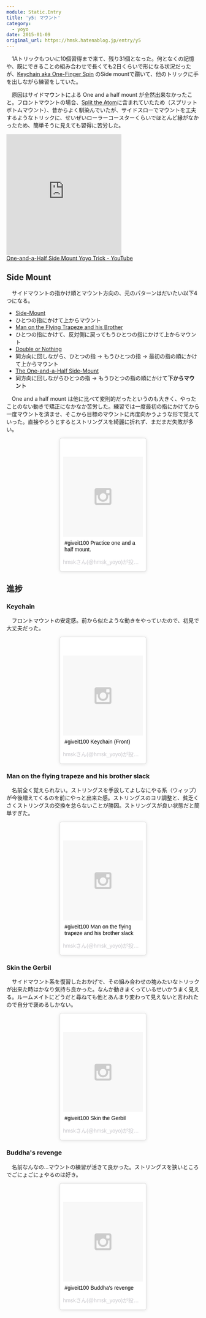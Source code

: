 ```yaml
---
module: Static.Entry
title: 'y5: マウント'
category:
  - yoyo
date: 2015-01-09
original_url: https://hmsk.hatenablog.jp/entry/y5
---
```


　1Aトリックもついに10個習得まで来て、残り31個となった。何となくの記憶や、既にできることの組み合わせで長くても2日くらいで形になる状況だったが、[Keychain aka One-Finger Spin](http://yoyotricks.com/yoyo-tricks/keychain-aka-one-finger-spin/752/) のSide mountで躓いて、他のトリックに手を出しながら練習をしていた。

　原因はサイドマウントによる One and a half mount が全然出来なかったこと。フロントマウントの場合、[Split the Atom](http://yoyotricks.com/yoyo-tricks/split-the-atom/606/)に含まれていたため（スプリットボトムマウント）、昔からよく馴染んでいたが、サイドスローでマウントを工夫するようなトリックに、せいぜいローラーコースターくらいでほとんど縁がなかったため、簡単そうに見えても習得に苦労した。

<iframe w idth="420" height="315" frameborder="0" allowfullscreen="" src="https://youtube.googleapis.com/v/DVEuMOiZAk8&amp;source=uds"></iframe><br><a href="https://www.youtube.com/watch?v=DVEuMOiZAk8">One-and-a-Half Side Mount Yoyo Trick - YouTube</a>

<!-- more -->

## Side Mount

　サイドマウントの指かけ順とマウント方向の、元のパターンはだいたい以下4つになる。

- [Side-Mount](http://yoyotricks.com/yoyo-tricks/side-mount-corrections/211/)
 - ひとつの指にかけて上からマウント
- [Man on the Flying Trapeze and his Brother](http://yoyotricks.com/yoyo-tricks/man-on-the-flying-trapeze-and-his-brother/616/)
 - ひとつの指にかけて、反対側に戻ってもうひとつの指にかけて上からマウント
- [Double or Nothing](http://yoyotricks.com/yoyo-tricks/double-or-nothing/208/)
 - 同方向に回しながら、ひとつの指 -> もうひとつの指 -> 最初の指の順にかけて上からマウント
- [The One-and-a-Half Side-Mount](http://yoyotricks.com/yoyo-tricks/one-and-a-half-side-mount/177/)
 - 同方向に回しながらひとつの指 -> もうひとつの指の順にかけて<strong>下からマウント</strong>

　One and a half mount は他に比べて変則的だったというのも大きく、やったことのない動きで矯正になかなか苦労した。練習では一度最初の指にかけてから一度マウントを済ませ、そこから目標のマウントに再度向かうような形で覚えていった。直接やろうとするとストリングスを綺麗に折れず、まだまだ失敗が多い。

<div style='width: 45%; margin: 0 auto;'>
<blockquote class="instagram-media" data-instgrm-captioned data-instgrm-version="4" style=" background:#FFF; border:0; border-radius:3px; box-shadow:0 0 1px 0 rgba(0,0,0,0.5),0 1px 10px 0 rgba(0,0,0,0.15); margin: 1px; max-width:658px; padding:0; width:99.375%; width:-webkit-calc(100% - 2px); width:calc(100% - 2px);"><div style="padding:8px;"> <div style=" background:#F8F8F8; line-height:0; margin-top:40px; padding:50% 0; text-align:center; width:100%;"> <div style=" background:url(data:image/png;base64,iVBORw0KGgoAAAANSUhEUgAAACwAAAAsCAMAAAApWqozAAAAGFBMVEUiIiI9PT0eHh4gIB4hIBkcHBwcHBwcHBydr+JQAAAACHRSTlMABA4YHyQsM5jtaMwAAADfSURBVDjL7ZVBEgMhCAQBAf//42xcNbpAqakcM0ftUmFAAIBE81IqBJdS3lS6zs3bIpB9WED3YYXFPmHRfT8sgyrCP1x8uEUxLMzNWElFOYCV6mHWWwMzdPEKHlhLw7NWJqkHc4uIZphavDzA2JPzUDsBZziNae2S6owH8xPmX8G7zzgKEOPUoYHvGz1TBCxMkd3kwNVbU0gKHkx+iZILf77IofhrY1nYFnB/lQPb79drWOyJVa/DAvg9B/rLB4cC+Nqgdz/TvBbBnr6GBReqn/nRmDgaQEej7WhonozjF+Y2I/fZou/qAAAAAElFTkSuQmCC); display:block; height:44px; margin:0 auto -44px; position:relative; top:-22px; width:44px;"></div></div> <p style=" margin:8px 0 0 0; padding:0 4px;"> <a href="https://instagram.com/p/xiU1i1HRQT/" style=" color:#000; font-family:Arial,sans-serif; font-size:14px; font-style:normal; font-weight:normal; line-height:17px; text-decoration:none; word-wrap:break-word;" target="_top">#giveit100 Practice one and a half mount.</a></p> <p style=" color:#c9c8cd; font-family:Arial,sans-serif; font-size:14px; line-height:17px; margin-bottom:0; margin-top:8px; overflow:hidden; padding:8px 0 7px; text-align:center; text-overflow:ellipsis; white-space:nowrap;">hmskさん(@hmsk_yoyo)が投稿した動画 - <time style=" font-family:Arial,sans-serif; font-size:14px; line-height:17px;" datetime="2015-01-07T02:41:35+00:00"> 1月 6, 2015 at 6:41午後 PST</time></p></div></blockquote>
<script async defer src="//platform.instagram.com/en_US/embeds.js"></script>
</div>

## 進捗

### Keychain

　フロントマウントの安定感。前から似たような動きをやっていたので、初見で大丈夫だった。

<div style='width: 45%; margin: 0 auto;'>
<blockquote class="instagram-media" data-instgrm-captioned data-instgrm-version="4" style=" background:#FFF; border:0; border-radius:3px; box-shadow:0 0 1px 0 rgba(0,0,0,0.5),0 1px 10px 0 rgba(0,0,0,0.15); margin: 1px; max-width:658px; padding:0; width:99.375%; width:-webkit-calc(100% - 2px); width:calc(100% - 2px);"><div style="padding:8px;"> <div style=" background:#F8F8F8; line-height:0; margin-top:40px; padding:50% 0; text-align:center; width:100%;"> <div style=" background:url(data:image/png;base64,iVBORw0KGgoAAAANSUhEUgAAACwAAAAsCAMAAAApWqozAAAAGFBMVEUiIiI9PT0eHh4gIB4hIBkcHBwcHBwcHBydr+JQAAAACHRSTlMABA4YHyQsM5jtaMwAAADfSURBVDjL7ZVBEgMhCAQBAf//42xcNbpAqakcM0ftUmFAAIBE81IqBJdS3lS6zs3bIpB9WED3YYXFPmHRfT8sgyrCP1x8uEUxLMzNWElFOYCV6mHWWwMzdPEKHlhLw7NWJqkHc4uIZphavDzA2JPzUDsBZziNae2S6owH8xPmX8G7zzgKEOPUoYHvGz1TBCxMkd3kwNVbU0gKHkx+iZILf77IofhrY1nYFnB/lQPb79drWOyJVa/DAvg9B/rLB4cC+Nqgdz/TvBbBnr6GBReqn/nRmDgaQEej7WhonozjF+Y2I/fZou/qAAAAAElFTkSuQmCC); display:block; height:44px; margin:0 auto -44px; position:relative; top:-22px; width:44px;"></div></div> <p style=" margin:8px 0 0 0; padding:0 4px;"> <a href="https://instagram.com/p/xgXQbCnRXE/" style=" color:#000; font-family:Arial,sans-serif; font-size:14px; font-style:normal; font-weight:normal; line-height:17px; text-decoration:none; word-wrap:break-word;" target="_top">#giveit100 Keychain (Front)</a></p> <p style=" color:#c9c8cd; font-family:Arial,sans-serif; font-size:14px; line-height:17px; margin-bottom:0; margin-top:8px; overflow:hidden; padding:8px 0 7px; text-align:center; text-overflow:ellipsis; white-space:nowrap;">hmskさん(@hmsk_yoyo)が投稿した動画 - <time style=" font-family:Arial,sans-serif; font-size:14px; line-height:17px;" datetime="2015-01-06T08:24:15+00:00"> 1月 6, 2015 at 12:24午前 PST</time></p></div></blockquote>
<script async defer src="//platform.instagram.com/en_US/embeds.js"></script>
</div>

### Man on the flying trapeze and his brother slack

　名前全く覚えられない。ストリングスを手放してよしなにやる系（ウィップ）が今後増えてくるのを前にやっと出来た感。ストリングスのヨリ調整と、貧乏くさくストリングスの交換を怠らないことが勝因。ストリングスが良い状態だと簡単すぎた。

<div style='width: 45%; margin: 0 auto;'>
<blockquote class="instagram-media" data-instgrm-captioned data-instgrm-version="4" style=" background:#FFF; border:0; border-radius:3px; box-shadow:0 0 1px 0 rgba(0,0,0,0.5),0 1px 10px 0 rgba(0,0,0,0.15); margin: 1px; max-width:658px; padding:0; width:99.375%; width:-webkit-calc(100% - 2px); width:calc(100% - 2px);"><div style="padding:8px;"> <div style=" background:#F8F8F8; line-height:0; margin-top:40px; padding:50% 0; text-align:center; width:100%;"> <div style=" background:url(data:image/png;base64,iVBORw0KGgoAAAANSUhEUgAAACwAAAAsCAMAAAApWqozAAAAGFBMVEUiIiI9PT0eHh4gIB4hIBkcHBwcHBwcHBydr+JQAAAACHRSTlMABA4YHyQsM5jtaMwAAADfSURBVDjL7ZVBEgMhCAQBAf//42xcNbpAqakcM0ftUmFAAIBE81IqBJdS3lS6zs3bIpB9WED3YYXFPmHRfT8sgyrCP1x8uEUxLMzNWElFOYCV6mHWWwMzdPEKHlhLw7NWJqkHc4uIZphavDzA2JPzUDsBZziNae2S6owH8xPmX8G7zzgKEOPUoYHvGz1TBCxMkd3kwNVbU0gKHkx+iZILf77IofhrY1nYFnB/lQPb79drWOyJVa/DAvg9B/rLB4cC+Nqgdz/TvBbBnr6GBReqn/nRmDgaQEej7WhonozjF+Y2I/fZou/qAAAAAElFTkSuQmCC); display:block; height:44px; margin:0 auto -44px; position:relative; top:-22px; width:44px;"></div></div> <p style=" margin:8px 0 0 0; padding:0 4px;"> <a href="https://instagram.com/p/xkxs-jnRR4/" style=" color:#000; font-family:Arial,sans-serif; font-size:14px; font-style:normal; font-weight:normal; line-height:17px; text-decoration:none; word-wrap:break-word;" target="_top">#giveit100 Man on the flying trapeze and his brother slack</a></p> <p style=" color:#c9c8cd; font-family:Arial,sans-serif; font-size:14px; line-height:17px; margin-bottom:0; margin-top:8px; overflow:hidden; padding:8px 0 7px; text-align:center; text-overflow:ellipsis; white-space:nowrap;">hmskさん(@hmsk_yoyo)が投稿した動画 - <time style=" font-family:Arial,sans-serif; font-size:14px; line-height:17px;" datetime="2015-01-08T01:32:18+00:00"> 1月 7, 2015 at 5:32午後 PST</time></p></div></blockquote>
<script async defer src="//platform.instagram.com/en_US/embeds.js"></script>
</div>

### Skin the Gerbil

　サイドマウント系を復習したおかげで、その組み合わせの塊みたいなトリックが出来た時はかなり気持ち良かった。なんか動きまくっているせいかうまく見える。ルームメイトにどうだと尋ねても他とあんまり変わって見えないと言われたので自分で褒めるしかない。

<div style='width: 45%; margin: 0 auto;'>
<blockquote class="instagram-media" data-instgrm-captioned data-instgrm-version="4" style=" background:#FFF; border:0; border-radius:3px; box-shadow:0 0 1px 0 rgba(0,0,0,0.5),0 1px 10px 0 rgba(0,0,0,0.15); margin: 1px; max-width:658px; padding:0; width:99.375%; width:-webkit-calc(100% - 2px); width:calc(100% - 2px);"><div style="padding:8px;"> <div style=" background:#F8F8F8; line-height:0; margin-top:40px; padding:50% 0; text-align:center; width:100%;"> <div style=" background:url(data:image/png;base64,iVBORw0KGgoAAAANSUhEUgAAACwAAAAsCAMAAAApWqozAAAAGFBMVEUiIiI9PT0eHh4gIB4hIBkcHBwcHBwcHBydr+JQAAAACHRSTlMABA4YHyQsM5jtaMwAAADfSURBVDjL7ZVBEgMhCAQBAf//42xcNbpAqakcM0ftUmFAAIBE81IqBJdS3lS6zs3bIpB9WED3YYXFPmHRfT8sgyrCP1x8uEUxLMzNWElFOYCV6mHWWwMzdPEKHlhLw7NWJqkHc4uIZphavDzA2JPzUDsBZziNae2S6owH8xPmX8G7zzgKEOPUoYHvGz1TBCxMkd3kwNVbU0gKHkx+iZILf77IofhrY1nYFnB/lQPb79drWOyJVa/DAvg9B/rLB4cC+Nqgdz/TvBbBnr6GBReqn/nRmDgaQEej7WhonozjF+Y2I/fZou/qAAAAAElFTkSuQmCC); display:block; height:44px; margin:0 auto -44px; position:relative; top:-22px; width:44px;"></div></div> <p style=" margin:8px 0 0 0; padding:0 4px;"> <a href="https://instagram.com/p/xlk6-BnRfj/" style=" color:#000; font-family:Arial,sans-serif; font-size:14px; font-style:normal; font-weight:normal; line-height:17px; text-decoration:none; word-wrap:break-word;" target="_top">#giveit100 Skin the Gerbil</a></p> <p style=" color:#c9c8cd; font-family:Arial,sans-serif; font-size:14px; line-height:17px; margin-bottom:0; margin-top:8px; overflow:hidden; padding:8px 0 7px; text-align:center; text-overflow:ellipsis; white-space:nowrap;">hmskさん(@hmsk_yoyo)が投稿した動画 - <time style=" font-family:Arial,sans-serif; font-size:14px; line-height:17px;" datetime="2015-01-08T08:59:51+00:00"> 1月 8, 2015 at 12:59午前 PST</time></p></div></blockquote>
<script async defer src="//platform.instagram.com/en_US/embeds.js"></script>
</div>

###  Buddha's revenge

　名前なんなの...マウントの練習が活きて良かった。ストリングスを狭いところでごにょごにょやるのは好き。

<div style='width: 45%; margin: 0 auto;'>
<blockquote class="instagram-media" data-instgrm-captioned data-instgrm-version="4" style=" background:#FFF; border:0; border-radius:3px; box-shadow:0 0 1px 0 rgba(0,0,0,0.5),0 1px 10px 0 rgba(0,0,0,0.15); margin: 1px; max-width:658px; padding:0; width:99.375%; width:-webkit-calc(100% - 2px); width:calc(100% - 2px);"><div style="padding:8px;"> <div style=" background:#F8F8F8; line-height:0; margin-top:40px; padding:50% 0; text-align:center; width:100%;"> <div style=" background:url(data:image/png;base64,iVBORw0KGgoAAAANSUhEUgAAACwAAAAsCAMAAAApWqozAAAAGFBMVEUiIiI9PT0eHh4gIB4hIBkcHBwcHBwcHBydr+JQAAAACHRSTlMABA4YHyQsM5jtaMwAAADfSURBVDjL7ZVBEgMhCAQBAf//42xcNbpAqakcM0ftUmFAAIBE81IqBJdS3lS6zs3bIpB9WED3YYXFPmHRfT8sgyrCP1x8uEUxLMzNWElFOYCV6mHWWwMzdPEKHlhLw7NWJqkHc4uIZphavDzA2JPzUDsBZziNae2S6owH8xPmX8G7zzgKEOPUoYHvGz1TBCxMkd3kwNVbU0gKHkx+iZILf77IofhrY1nYFnB/lQPb79drWOyJVa/DAvg9B/rLB4cC+Nqgdz/TvBbBnr6GBReqn/nRmDgaQEej7WhonozjF+Y2I/fZou/qAAAAAElFTkSuQmCC); display:block; height:44px; margin:0 auto -44px; position:relative; top:-22px; width:44px;"></div></div> <p style=" margin:8px 0 0 0; padding:0 4px;"> <a href="https://instagram.com/p/xoF-e5HRZU/" style=" color:#000; font-family:Arial,sans-serif; font-size:14px; font-style:normal; font-weight:normal; line-height:17px; text-decoration:none; word-wrap:break-word;" target="_top">#giveit100 Buddha&#39;s revenge</a></p> <p style=" color:#c9c8cd; font-family:Arial,sans-serif; font-size:14px; line-height:17px; margin-bottom:0; margin-top:8px; overflow:hidden; padding:8px 0 7px; text-align:center; text-overflow:ellipsis; white-space:nowrap;">hmskさん(@hmsk_yoyo)が投稿した動画 - <time style=" font-family:Arial,sans-serif; font-size:14px; line-height:17px;" datetime="2015-01-09T08:27:11+00:00"> 1月 9, 2015 at 12:27午前 PST</time></p></div></blockquote>
<script async defer src="//platform.instagram.com/en_US/embeds.js"></script>
</div>
